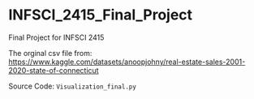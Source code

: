 # INFSCI_2415_Final_Project
Final Project for INFSCI 2415

The orginal csv file from: https://www.kaggle.com/datasets/anoopjohny/real-estate-sales-2001-2020-state-of-connecticut

Source Code: `Visualization_final.py`
